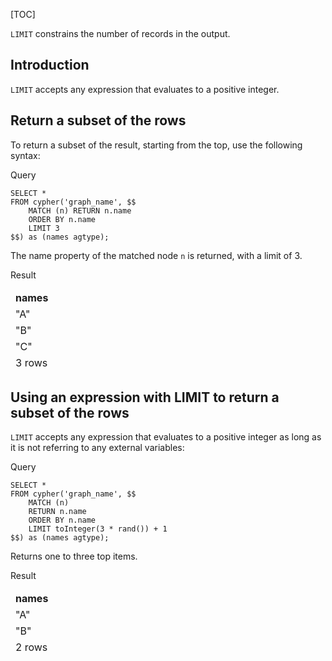 [TOC]

`LIMIT` constrains the number of records in the output.

## Introduction

`LIMIT` accepts any expression that evaluates to a positive integer.


## Return a subset of the rows

To return a subset of the result, starting from the top, use the following syntax:

Query


```postgresql
SELECT * 
FROM cypher('graph_name', $$
	MATCH (n) RETURN n.name
	ORDER BY n.name
	LIMIT 3
$$) as (names agtype);
```


The name property of the matched node `n` is returned, with a limit of 3.

Result


<table>
  <thead>
   <td><strong>names</strong>
   </td>
  <thead>
  <tr>
   <td>"A"
   </td>
  </tr>
  <tr>
   <td>"B"
   </td>
  </tr>
  <tr>
   <td>"C"
   </td>
  </tr>
  <tr>
   <td>3 rows
   </td>
  </tr>
</table>

## Using an expression with LIMIT to return a subset of the rows

`LIMIT` accepts any expression that evaluates to a positive integer as long as it is not referring to any external variables:

Query


```postgresql
SELECT *
FROM cypher('graph_name', $$
	MATCH (n)
	RETURN n.name
	ORDER BY n.name
	LIMIT toInteger(3 * rand()) + 1
$$) as (names agtype);

```

Returns one to three top items.

Result


<table>
  <thead>
   <td><strong>names</strong>
   </td>
  <thead>
  <tr>
   <td>"A"
   </td>
  </tr>
  <tr>
   <td>"B"
   </td>
  </tr>
  <tr>
   <td>2 rows
   </td>
  </tr>
</table>
